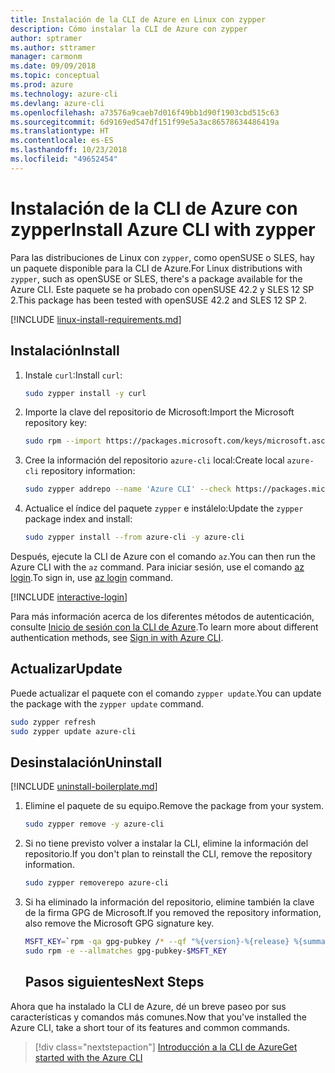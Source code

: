 ```yaml
---
title: Instalación de la CLI de Azure en Linux con zypper
description: Cómo instalar la CLI de Azure con zypper
author: sptramer
ms.author: sttramer
manager: carmonm
ms.date: 09/09/2018
ms.topic: conceptual
ms.prod: azure
ms.technology: azure-cli
ms.devlang: azure-cli
ms.openlocfilehash: a73576a9caeb7d016f49bb1d90f1903cbd515c63
ms.sourcegitcommit: 6d9169ed547df151f99e5a3ac86578634486419a
ms.translationtype: HT
ms.contentlocale: es-ES
ms.lasthandoff: 10/23/2018
ms.locfileid: "49652454"
---
```

# <a name="install-azure-cli-with-zypper"></a><span data-ttu-id="2434b-103">Instalación de la CLI de Azure con zypper</span><span class="sxs-lookup"><span data-stu-id="2434b-103">Install Azure CLI with zypper</span></span>

<span data-ttu-id="2434b-104">Para las distribuciones de Linux con `zypper`, como openSUSE o SLES, hay un paquete disponible para la CLI de Azure.</span><span class="sxs-lookup"><span data-stu-id="2434b-104">For Linux distributions with `zypper`, such as openSUSE or SLES, there's a package available for the Azure CLI.</span></span> <span data-ttu-id="2434b-105">Este paquete se ha probado con openSUSE 42.2 y SLES 12 SP 2.</span><span class="sxs-lookup"><span data-stu-id="2434b-105">This package has been tested with openSUSE 42.2 and SLES 12 SP 2.</span></span>

[!INCLUDE [linux-install-requirements.md](includes/linux-install-requirements.md)]

## <a name="install"></a><span data-ttu-id="2434b-106">Instalación</span><span class="sxs-lookup"><span data-stu-id="2434b-106">Install</span></span>

1. <span data-ttu-id="2434b-107">Instale `curl`:</span><span class="sxs-lookup"><span data-stu-id="2434b-107">Install `curl`:</span></span>

   ```bash
   sudo zypper install -y curl
   ```

2. <span data-ttu-id="2434b-108">Importe la clave del repositorio de Microsoft:</span><span class="sxs-lookup"><span data-stu-id="2434b-108">Import the Microsoft repository key:</span></span>

   ```bash
   sudo rpm --import https://packages.microsoft.com/keys/microsoft.asc
   ```

3. <span data-ttu-id="2434b-109">Cree la información del repositorio `azure-cli` local:</span><span class="sxs-lookup"><span data-stu-id="2434b-109">Create local `azure-cli` repository information:</span></span>

   ```bash
   sudo zypper addrepo --name 'Azure CLI' --check https://packages.microsoft.com/yumrepos/azure-cli azure-cli
   ```

4. <span data-ttu-id="2434b-110">Actualice el índice del paquete `zypper` e instálelo:</span><span class="sxs-lookup"><span data-stu-id="2434b-110">Update the `zypper` package index and install:</span></span>

   ```bash
   sudo zypper install --from azure-cli -y azure-cli
   ```

<span data-ttu-id="2434b-111">Después, ejecute la CLI de Azure con el comando `az`.</span><span class="sxs-lookup"><span data-stu-id="2434b-111">You can then run the Azure CLI with the `az` command.</span></span> <span data-ttu-id="2434b-112">Para iniciar sesión, use el comando [az login](/cli/azure/reference-index#az-login).</span><span class="sxs-lookup"><span data-stu-id="2434b-112">To sign in, use [az login](/cli/azure/reference-index#az-login) command.</span></span>

[!INCLUDE [interactive-login](includes/interactive-login.md)]

<span data-ttu-id="2434b-113">Para más información acerca de los diferentes métodos de autenticación, consulte [Inicio de sesión con la CLI de Azure](authenticate-azure-cli.md).</span><span class="sxs-lookup"><span data-stu-id="2434b-113">To learn more about different authentication methods, see [Sign in with Azure CLI](authenticate-azure-cli.md).</span></span>

## <a name="update"></a><span data-ttu-id="2434b-114">Actualizar</span><span class="sxs-lookup"><span data-stu-id="2434b-114">Update</span></span>

<span data-ttu-id="2434b-115">Puede actualizar el paquete con el comando `zypper update`.</span><span class="sxs-lookup"><span data-stu-id="2434b-115">You can update the package with the `zypper update` command.</span></span>

```bash
sudo zypper refresh
sudo zypper update azure-cli
```

## <a name="uninstall"></a><span data-ttu-id="2434b-116">Desinstalación</span><span class="sxs-lookup"><span data-stu-id="2434b-116">Uninstall</span></span>

[!INCLUDE [uninstall-boilerplate.md](includes/uninstall-boilerplate.md)]

1. <span data-ttu-id="2434b-117">Elimine el paquete de su equipo.</span><span class="sxs-lookup"><span data-stu-id="2434b-117">Remove the package from your system.</span></span>

    ```bash
    sudo zypper remove -y azure-cli
    ```

2. <span data-ttu-id="2434b-118">Si no tiene previsto volver a instalar la CLI, elimine la información del repositorio.</span><span class="sxs-lookup"><span data-stu-id="2434b-118">If you don't plan to reinstall the CLI, remove the repository information.</span></span>

   ```bash
   sudo zypper removerepo azure-cli
   ```

3. <span data-ttu-id="2434b-119">Si ha eliminado la información del repositorio, elimine también la clave de la firma GPG de Microsoft.</span><span class="sxs-lookup"><span data-stu-id="2434b-119">If you removed the repository information, also remove the Microsoft GPG signature key.</span></span>

   ```bash
   MSFT_KEY=`rpm -qa gpg-pubkey /* --qf "%{version}-%{release} %{summary}\n" | grep Microsoft | awk '{print $1}'`
   sudo rpm -e --allmatches gpg-pubkey-$MSFT_KEY
   ```
   ## <a name="next-steps"></a><span data-ttu-id="2434b-120">Pasos siguientes</span><span class="sxs-lookup"><span data-stu-id="2434b-120">Next Steps</span></span>

<span data-ttu-id="2434b-121">Ahora que ha instalado la CLI de Azure, dé un breve paseo por sus características y comandos más comunes.</span><span class="sxs-lookup"><span data-stu-id="2434b-121">Now that you've installed the Azure CLI, take a short tour of its features and common commands.</span></span>

> [!div class="nextstepaction"]
> [<span data-ttu-id="2434b-122">Introducción a la CLI de Azure</span><span class="sxs-lookup"><span data-stu-id="2434b-122">Get started with the Azure CLI</span></span>](get-started-with-azure-cli.md)
